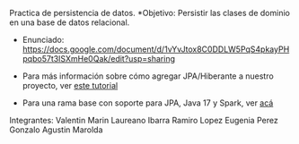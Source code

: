 Practica de persistencia de datos.
*Objetivo: Persistir las clases de dominio en una base de datos relacional.

* Enunciado: https://docs.google.com/document/d/1vYvJtox8C0DDLW5PqS4pkayPHpqbo57t3ISXmHe0Qak/edit?usp=sharing

* Para más información sobre cómo agregar JPA/Hiberante a nuestro proyecto, ver [este tutorial](https://docs.google.com/document/d/1dYvrVLRbFE9qwuKj5biz9oRBaRzj-K6ujIKOXNan02s/edit?ts=57e1f2b8#)
* Para una rama base con soporte para JPA, Java 17 y Spark, ver [acá](https://github.com/dds-utn/jpa-proof-of-concept-template/tree/jpa-spark-java-17)

Integrantes: 
Valentin Marin
Laureano Ibarra
Ramiro Lopez
Eugenia Perez
Gonzalo Agustin Marolda
